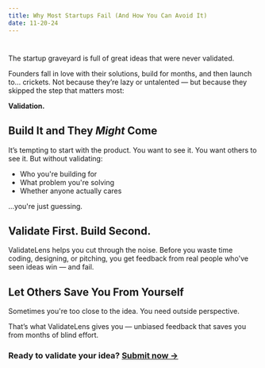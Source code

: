 ```yaml
---
title: Why Most Startups Fail (And How You Can Avoid It)
date: 11-20-24
---
```


#

The startup graveyard is full of great ideas that were never validated.

Founders fall in love with their solutions, build for months, and then launch to... crickets. Not because they’re lazy or untalented — but because they skipped the step that matters most:

**Validation.**

## Build It and They _Might_ Come

It’s tempting to start with the product. You want to see it. You want others to see it. But without validating:

- Who you're building for
- What problem you're solving
- Whether anyone actually cares

...you're just guessing.

## Validate First. Build Second.

ValidateLens helps you cut through the noise. Before you waste time coding, designing, or pitching, you get feedback from real people who've seen ideas win — and fail.

## Let Others Save You From Yourself

Sometimes you're too close to the idea. You need outside perspective.

That’s what ValidateLens gives you — unbiased feedback that saves you from months of blind effort.

### Ready to validate your idea? [Submit now →](/dashboard)
